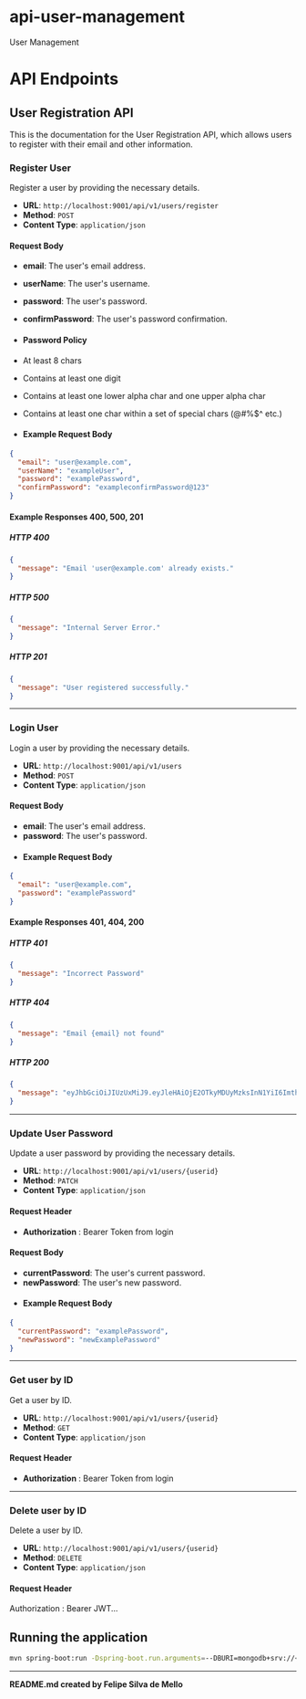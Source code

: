 # api-user-management

User Management

# API Endpoints

## User Registration API

This is the documentation for the User Registration API, which allows users to register with their
email and other
information.

### Register User

Register a user by providing the necessary details.

- **URL**: `http://localhost:9001/api/v1/users/register`
- **Method**: `POST`
- **Content Type**: `application/json`

#### Request Body

- **email**: The user's email address.
- **userName**: The user's username.
- **password**: The user's password.
- **confirmPassword**: The user's password confirmation.

- #### Password Policy
- At least 8 chars
- Contains at least one digit
- Contains at least one lower alpha char and one upper alpha char
- Contains at least one char within a set of special chars (@#%$^ etc.)
- #### Example Request Body

```json
{
  "email": "user@example.com",
  "userName": "exampleUser",
  "password": "examplePassword",
  "confirmPassword": "exampleconfirmPassword@123"
}
```

#### Example Responses 400, 500, 201

##### HTTP 400

```json
{
  "message": "Email 'user@example.com' already exists."
}
```

##### HTTP 500

```json
{
  "message": "Internal Server Error."
}
```

##### HTTP 201

```json
{
  "message": "User registered successfully."
}
```

---

### Login User

Login a user by providing the necessary details.

- **URL**: `http://localhost:9001/api/v1/users`
- **Method**: `POST`
- **Content Type**: `application/json`

#### Request Body

- **email**: The user's email address.
- **password**: The user's password.
- #### Example Request Body

```json
{
  "email": "user@example.com",
  "password": "examplePassword"
}
```


#### Example Responses 401, 404, 200

##### HTTP 401

```json
{
  "message": "Incorrect Password"
}
```

##### HTTP 404

```json
{
  "message": "Email {email} not found"
}
```

##### HTTP 200

```json
{
  "message": "eyJhbGciOiJIUzUxMiJ9.eyJleHAiOjE2OTkyMDUyMzksInN1YiI6ImthcmVuQGdtYWlsLmNvbSIsImlhdCI6MTY5OTIwMTYzOX0.Xlh1JvFU-8VBVEvw0SWWqaCKjmgyGbVtBykkLUgQT0fx25AeELTl8xn1Kb9M4VdbltNXmPOGGiH5sqs5DQpFzw"
}
```

---

### Update User Password

Update a user password by providing the necessary details.
- **URL**: `http://localhost:9001/api/v1/users/{userid}`
- **Method**: `PATCH`
- **Content Type**: `application/json`

#### Request Header

- **Authorization** : Bearer Token from login

#### Request Body

- **currentPassword**: The user's current password.
- **newPassword**: The user's new password.
- #### Example Request Body

```json
{
  "currentPassword": "examplePassword",
  "newPassword": "newExamplePassword"
}
```

---

### Get user by ID
Get a user by ID.
- **URL**: `http://localhost:9001/api/v1/users/{userid}`
- **Method**: `GET`
- **Content Type**: `application/json`

#### Request Header

- **Authorization** : Bearer Token from login
---

### Delete user by ID

Delete a user by ID.

- **URL**: `http://localhost:9001/api/v1/users/{userid}`
- **Method**: `DELETE`
- **Content Type**: `application/json`

#### Request Header

Authorization : Bearer JWT...

## Running the application

```bash
mvn spring-boot:run -Dspring-boot.run.arguments=--DBURI=mongodb+srv://<username>:<password>@camp.s1dnkux.mongodb.net/dev,--SECRET=<SECRETKEY>,--EXPIRATION=<TOKEN_EXPIRY> -f pom.xml
```

---
**README.md created by Felipe Silva de Mello**